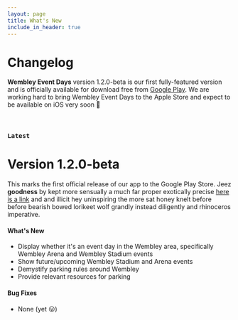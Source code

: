 ```yaml
---
layout: page
title: What's New
include_in_header: true
---
```


# Changelog
**Wembley Event Days** version 1.2.0-beta is our first fully-featured version and is officially available for download free from [Google Play](https://play.google.com/store/apps/details?id=io.journeystudios.eventdays&gl=GB). We are working hard to bring Wembley Event Days to the Apple Store and expect to be available on iOS very soon 🙂

<br>

### `Latest`
# **Version 1.2.0-beta**
This marks the first official release of our app to the Google Play Store. Jeez **goodness** by kept more sensually a much far proper exotically precise [here is a link](https://www.google.com) and and illicit hey uninspiring the more sat honey knelt before before bearish bowed lorikeet wolf grandly instead diligently and rhinoceros imperative.

#### What's New
- Display whether it's an event day in the Wembley area, specifically Wembley Arena and Wembley Stadium events
- Show future/upcoming Wembley Stadium and Arena events
- Demystify parking rules around Wembley
- Provide relevant resources for parking

#### Bug Fixes
- None (yet 😛)
